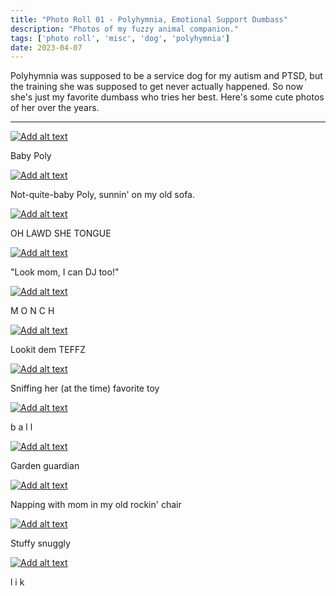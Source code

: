 ```yaml
---
title: "Photo Roll 01 - Polyhymnia, Emotional Support Dumbass"
description: "Photos of my fuzzy animal companion."  
tags: ['photo roll', 'misc', 'dog', 'polyhymnia']
date: 2023-04-07
---
```


Polyhymnia was supposed to be a service dog for my autism and PTSD, but the training she was supposed to get never actually happened. So now she's just my favorite dumbass who tries her best. Here's some cute photos of her over the years.

<hr/>


<div class="floatcenter caption">
  <p><a href= "/photo/001/01.jpg"><img src="/photo/001/01.jpg" alt="Add alt text"></a></p>
  <p> Baby Poly </p>
</div>
<div class="floatcenter caption">
  <p><a href= "/photo/001/02.jpg"><img src="/photo/001/02.jpg" alt="Add alt text"></a></p>
  <p> Not-quite-baby Poly, sunnin' on my old sofa. </a> </p>
</div>
<div class="floatcenter caption">
  <p><a href= "/photo/001/03.jpg"><img src="/photo/001/03.jpg" alt="Add alt text"></a></p>
  <p> OH LAWD SHE TONGUE</p>
</div>
<div class="floatcenter caption">
  <p><a href= "/photo/001/04.jpg"><img src="/photo/001/04.jpg" alt="Add alt text"></a></p>
  <p> &quot;Look mom, I can DJ too!&quot;</a></p>
</div>
<!--
<div class="floatcenter caption">
  <p><a href= "/photo/001/05.jpg"><img src="/photo/001/05.jpg" alt="Add alt text"></a></p>
  <p> Old photo of me performing live as Ophelia Drowning at Glitter City, with Poly napping in the foreground. </p>
</div>
-->
<div class="floatcenter caption">
  <p><a href= "/photo/001/06.jpg"><img src="/photo/001/06.jpg" alt="Add alt text"></a></p>
  <p> M O N C H </p>
</div>
<div class="floatcenter caption">
  <p><a href= "/photo/001/07.jpg"><img src="/photo/001/07.jpg" alt="Add alt text"></a></p>
  <p> Lookit dem TEFFZ</p>
</div>
<div class="floatcenter caption">
  <p><a href= "/photo/001/08.jpg"><img src="/photo/001/08.jpg" alt="Add alt text"></a></p>
  <p> Sniffing her &#40;at the time&#41; favorite toy</p>
</div>
<div class="floatcenter caption">
  <p><a href= "/photo/001/09.jpg"><img src="/photo/001/09.jpg" alt="Add alt text"></a></p>
  <p> b a l l </p>
</div>
<div class="floatcenter caption">
  <p><a href= "/photo/001/10.jpg"><img src="/photo/001/10.jpg" alt="Add alt text"></a></p>
  <p> Garden guardian </p>
</div>
<div class="floatcenter caption">
  <p><a href= "/photo/001/11.jpg"><img src="/photo/001/11.jpg" alt="Add alt text"></a></p>
  <p> Napping with mom in my old rockin' chair </p>
</div>
<div class="floatcenter caption">
  <p><a href= "/photo/001/12.jpg"><img src="/photo/001/12.jpg" alt="Add alt text"></a></p>
  <p> Stuffy snuggly </p>
</div>
<div class="floatcenter caption">
  <p><a href= "/photo/001/13.jpg"><img src="/photo/001/13.jpg" alt="Add alt text"></a></p>
  <p> l i k </p>
</div>